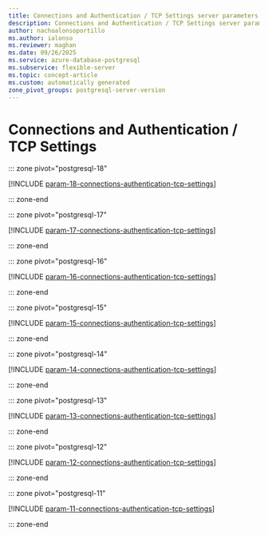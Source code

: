 ```yaml
---
title: Connections and Authentication / TCP Settings server parameters
description: Connections and Authentication / TCP Settings server parameters for Azure Database for PostgreSQL flexible server.
author: nachoalonsoportillo
ms.author: ialonso
ms.reviewer: maghan
ms.date: 09/26/2025
ms.service: azure-database-postgresql
ms.subservice: flexible-server
ms.topic: concept-article
ms.custom: automatically generated
zone_pivot_groups: postgresql-server-version
---
```

# Connections and Authentication / TCP Settings


::: zone pivot="postgresql-18"

[!INCLUDE [param-18-connections-authentication-tcp-settings](./includes/param-18-connections-authentication-tcp-settings.md)]

::: zone-end


::: zone pivot="postgresql-17"

[!INCLUDE [param-17-connections-authentication-tcp-settings](./includes/param-17-connections-authentication-tcp-settings.md)]

::: zone-end


::: zone pivot="postgresql-16"

[!INCLUDE [param-16-connections-authentication-tcp-settings](./includes/param-16-connections-authentication-tcp-settings.md)]

::: zone-end


::: zone pivot="postgresql-15"

[!INCLUDE [param-15-connections-authentication-tcp-settings](./includes/param-15-connections-authentication-tcp-settings.md)]

::: zone-end


::: zone pivot="postgresql-14"

[!INCLUDE [param-14-connections-authentication-tcp-settings](./includes/param-14-connections-authentication-tcp-settings.md)]

::: zone-end


::: zone pivot="postgresql-13"

[!INCLUDE [param-13-connections-authentication-tcp-settings](./includes/param-13-connections-authentication-tcp-settings.md)]

::: zone-end


::: zone pivot="postgresql-12"

[!INCLUDE [param-12-connections-authentication-tcp-settings](./includes/param-12-connections-authentication-tcp-settings.md)]

::: zone-end


::: zone pivot="postgresql-11"

[!INCLUDE [param-11-connections-authentication-tcp-settings](./includes/param-11-connections-authentication-tcp-settings.md)]

::: zone-end


